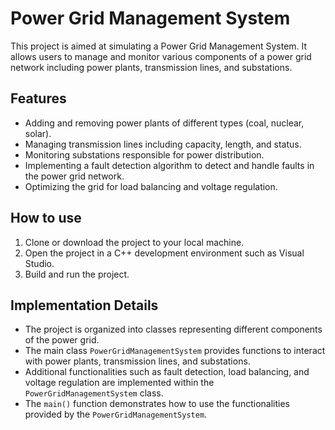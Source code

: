 # Power Grid Management System
This project is aimed at simulating a Power Grid Management System. It allows users to manage and monitor various components of a power grid network including power plants, transmission lines, and substations.
## Features
- Adding and removing power plants of different types (coal, nuclear, solar).
- Managing transmission lines including capacity, length, and status.
- Monitoring substations responsible for power distribution.
- Implementing a fault detection algorithm to detect and handle faults in the power grid network.
- Optimizing the grid for load balancing and voltage regulation.
## How to use
1. Clone or download the project to your local machine.
2. Open the project in a C++ development environment such as Visual Studio.
3. Build and run the project.
## Implementation Details
- The project is organized into classes representing different components of the power grid.
- The main class `PowerGridManagementSystem` provides functions to interact with power plants, transmission lines, and substations.
- Additional functionalities such as fault detection, load balancing, and voltage regulation are implemented within the `PowerGridManagementSystem` class.
- The `main()` function demonstrates how to use the functionalities provided by the `PowerGridManagementSystem`.

